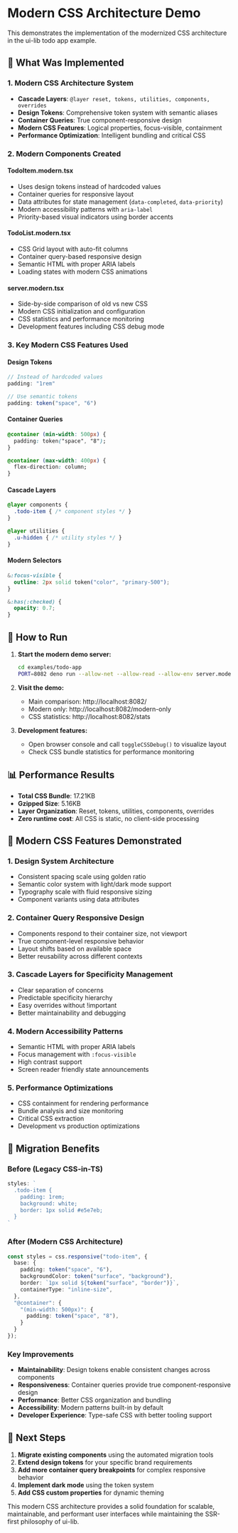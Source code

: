 # Modern CSS Architecture Demo

This demonstrates the implementation of the modernized CSS architecture in the ui-lib todo app example.

## 🎯 **What Was Implemented**

### **1. Modern CSS Architecture System**
- **Cascade Layers**: `@layer reset, tokens, utilities, components, overrides`
- **Design Tokens**: Comprehensive token system with semantic aliases
- **Container Queries**: True component-responsive design
- **Modern CSS Features**: Logical properties, focus-visible, containment
- **Performance Optimization**: Intelligent bundling and critical CSS

### **2. Modern Components Created**

#### **TodoItem.modern.tsx**
- Uses design tokens instead of hardcoded values
- Container queries for responsive layout
- Data attributes for state management (`data-completed`, `data-priority`)
- Modern accessibility patterns with `aria-label`
- Priority-based visual indicators using border accents

#### **TodoList.modern.tsx**
- CSS Grid layout with auto-fit columns
- Container query-based responsive design
- Semantic HTML with proper ARIA labels
- Loading states with modern CSS animations

#### **server.modern.tsx**
- Side-by-side comparison of old vs new CSS
- Modern CSS initialization and configuration
- CSS statistics and performance monitoring
- Development features including CSS debug mode

### **3. Key Modern CSS Features Used**

#### **Design Tokens**
```typescript
// Instead of hardcoded values
padding: "1rem"

// Use semantic tokens
padding: token("space", "6")
```

#### **Container Queries**
```css
@container (min-width: 500px) {
  padding: token("space", "8");
}

@container (max-width: 400px) {
  flex-direction: column;
}
```

#### **Cascade Layers**
```css
@layer components {
  .todo-item { /* component styles */ }
}

@layer utilities {
  .u-hidden { /* utility styles */ }
}
```

#### **Modern Selectors**
```css
&:focus-visible {
  outline: 2px solid token("color", "primary-500");
}

&:has(:checked) {
  opacity: 0.7;
}
```

## 🚀 **How to Run**

1. **Start the modern demo server:**
   ```bash
   cd examples/todo-app
   PORT=8082 deno run --allow-net --allow-read --allow-env server.modern.tsx
   ```

2. **Visit the demo:**
   - Main comparison: http://localhost:8082/
   - Modern only: http://localhost:8082/modern-only
   - CSS statistics: http://localhost:8082/stats

3. **Development features:**
   - Open browser console and call `toggleCSSDebug()` to visualize layout
   - Check CSS bundle statistics for performance monitoring

## 📊 **Performance Results**

- **Total CSS Bundle**: 17.21KB
- **Gzipped Size**: 5.16KB
- **Layer Organization**: Reset, tokens, utilities, components, overrides
- **Zero runtime cost**: All CSS is static, no client-side processing

## 🎨 **Modern CSS Features Demonstrated**

### **1. Design System Architecture**
- Consistent spacing scale using golden ratio
- Semantic color system with light/dark mode support
- Typography scale with fluid responsive sizing
- Component variants using data attributes

### **2. Container Query Responsive Design**
- Components respond to their container size, not viewport
- True component-level responsive behavior
- Layout shifts based on available space
- Better reusability across different contexts

### **3. Cascade Layers for Specificity Management**
- Clear separation of concerns
- Predictable specificity hierarchy
- Easy overrides without !important
- Better maintainability and debugging

### **4. Modern Accessibility Patterns**
- Semantic HTML with proper ARIA labels
- Focus management with `:focus-visible`
- High contrast support
- Screen reader friendly state announcements

### **5. Performance Optimizations**
- CSS containment for rendering performance
- Bundle analysis and size monitoring
- Critical CSS extraction
- Development vs production optimizations

## 🔄 **Migration Benefits**

### **Before (Legacy CSS-in-TS)**
```typescript
styles: `
  .todo-item {
    padding: 1rem;
    background: white;
    border: 1px solid #e5e7eb;
  }
`
```

### **After (Modern CSS Architecture)**
```typescript
const styles = css.responsive("todo-item", {
  base: {
    padding: token("space", "6"),
    backgroundColor: token("surface", "background"),
    border: `1px solid ${token("surface", "border")}`,
    containerType: "inline-size",
  },
  "@container": {
    "(min-width: 500px)": {
      padding: token("space", "8"),
    }
  }
});
```

### **Key Improvements**
- **Maintainability**: Design tokens enable consistent changes across components
- **Responsiveness**: Container queries provide true component-responsive design
- **Performance**: Better CSS organization and bundling
- **Accessibility**: Modern patterns built-in by default
- **Developer Experience**: Type-safe CSS with better tooling support

## 🎯 **Next Steps**

1. **Migrate existing components** using the automated migration tools
2. **Extend design tokens** for your specific brand requirements
3. **Add more container query breakpoints** for complex responsive behavior
4. **Implement dark mode** using the token system
5. **Add CSS custom properties** for dynamic theming

This modern CSS architecture provides a solid foundation for scalable, maintainable, and performant user interfaces while maintaining the SSR-first philosophy of ui-lib.